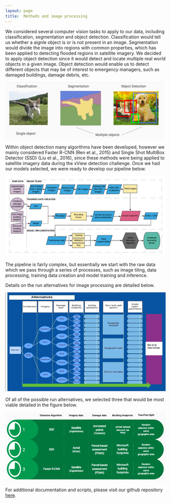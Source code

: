 ```yaml
---
layout: page
title:  Methods and image processing
---
```

We considered several computer vision tasks to apply to our data, including classification, segmentation and object detection.  Classification would tell us whether a aignle object is or is not present in an image.  Segmentation would divide the image into regions with common properties, which has been applied to detecting flooded regions in satellite imagery.  We decided to apply object detection since it would detect and locate multiple real world objects in a given image.  Object detection would enable us to detect different objects that may be of interest to emergency managers, such as damaged buildings, damage debris, etc.  

![computer_vision](cvision.png)

Within object detection many algorithms have been developed, however we mainly considered Faster R-CNN (Ren et al., 2015) and Single Shot MultiBox Detector (SSD) (Liu et al., 2016), since these methods were being applied to satellite imagery data during the xView detection challenge.  Once we had our models selected, we were ready to develop our pipeline below.  

![Pipeline flow chart](Pipeline-large.png)

The pipeline is fairly complex, but essentially we start with the raw data which we pass through a series of processes, such as image tiling, data processing, training data creation and model training and inference.

Details on the run alternatives for image processing are detailed below.

![Run alternatives](runalternatives.png)

Of all of the possible run alternatives, we selected three that would be most viable detailed in the figure below.

![3 runs](3runs.png)

For additional documentation and scripts, please visit our github repository [here](https://github.com/DDS-Lab/disaster-image-processing).


